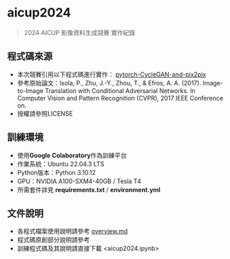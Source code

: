# aicup2024
> 2024 AICUP 影像資料生成競賽 實作紀錄

## 程式碼來源
- 本次競賽引用以下程式碼進行實作：
[pytorch-CycleGAN-and-pix2pix](https://github.com/junyanz/pytorch-CycleGAN-and-pix2pix.git)
- 參考原始論文：Isola, P., Zhu, J.-Y., Zhou, T., & Efros, A. A. (2017). Image-to-Image Translation with Conditional Adversarial Networks. In Computer Vision and Pattern Recognition (CVPR), 2017 IEEE Conference on.
- 授權請參照LICENSE

## 訓練環境
- 使用**Google Colaboratory**作為訓練平台
- 作業系統：Ubuntu 22.04.3 LTS
- Python版本：Python 3.10.12
- GPU：NVIDIA A100-SXM4-40GB / Tesla T4
- 所需套件詳見 **requirements.txt** / **environment.yml**

## 文件說明
- 各程式檔案使用說明請參考 [overview.md](docs/overview.md)
- 程式碼原創部分說明請參考
- 訓練程式碼及其說明請直接下載 <aicup2024.ipynb>
